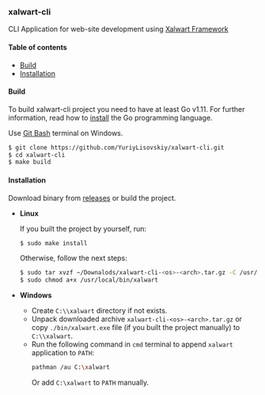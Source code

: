 ### xalwart-cli

CLI Application for web-site development using
[Xalwart Framework](https://github.com/YuriyLisovskiy/xalwart)

#### Table of contents
* [Build](#build)
* [Installation](#installation)

#### Build
To build xalwart-cli project you need to have at least Go v1.11.
For further information, read how to
[install](https://golang.org/doc/install) the Go programming
language. 

Use [Git Bash](https://git-scm.com/downloads) terminal on Windows.

```bash
$ git clone https://github.com/YuriyLisovskiy/xalwart-cli.git
$ cd xalwart-cli
$ make build
```

#### Installation

Download binary from
[releases](https://github.com/YuriyLisovskiy/xalwart-cli/releases)
or build the project.

* **Linux**

    If you built the project by yourself, run:
    ```bash
    $ sudo make install
    ```
  
    Otherwise, follow the next steps:
    ```bash
    $ sudo tar xvzf ~/Downalods/xalwart-cli-<os>-<arch>.tar.gz -C /usr/local/bin
    $ sudo chmod a+x /usr/local/bin/xalwart
    ```

* **Windows**

    * Create `C:\\xalwart` directory if not exists.
    * Unpack downloaded archive `xalwart-cli-<os>-<arch>.tar.gz`
      or copy `./bin/xalwart.exe` file (if you built the project
      manually) to `C:\\xalwart`.
    * Run the following command in `cmd` terminal to append
      `xalwart` application to `PATH`:
      ```bash
      pathman /au C:\xalwart
      ```
      Or add `C:\xalwart` to `PATH` manually.
